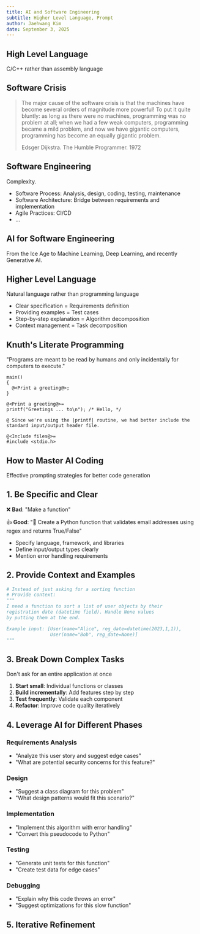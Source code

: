 ```yaml
---
title: AI and Software Engineering
subtitle: Higher Level Language, Prompt
author: Jaehwang Kim
date: September 3, 2025
---
```


## High Level Language

C/C++ rather than assembly language

## Software Crisis

> The major cause of the software crisis is that the machines
> have become several orders of magnitude more powerful!
> To put it quite bluntly: as long as there were no machines,
> programming was no problem at all; when we had a few
> weak computers, programming became a mild problem,
> and now we have gigantic computers, programming has
> become an equally gigantic problem.
>
> Edsger Dijkstra. The Humble Programmer. 1972

## Software Engineering

Complexity.

* Software Process: Analysis, design, coding, testing, maintenance
* Software Architecture: Bridge between requirements and implementation
* Agile Practices: CI/CD
* ...

## AI for Software Engineering

From the Ice Age to Machine Learning, Deep Learning, and recently
Generative AI.

## Higher Level Language

Natural language rather than programming language

* Clear specification = Requirements definition
* Providing examples = Test cases
* Step-by-step explanation = Algorithm decomposition
* Context management = Task decomposition

## Knuth's Literate Programming

"Programs are meant to be read by humans and only incidentally for computers to execute."

```cweb
main()
{
  @<Print a greeting@>;
}

@<Print a greeting@>=
printf("Greetings ... to\n"); /* Hello, */

@ Since we're using the |printf| routine, we had better include the standard input/output header file.

@<Include files@>=
#include <stdio.h>
```


## How to Master AI Coding

Effective prompting strategies for better code generation

## 1. Be Specific and Clear

❌ **Bad**: "Make a function"

👍 **Good**: "🐍 Create a Python function that validates email addresses using regex and returns True/False"

* Specify language, framework, and libraries
* Define input/output types clearly
* Mention error handling requirements

## 2. Provide Context and Examples

```python
# Instead of just asking for a sorting function
# Provide context:
"""
I need a function to sort a list of user objects by their
registration date (datetime field). Handle None values
by putting them at the end.

Example input: [User(name="Alice", reg_date=datetime(2023,1,1)), 
                User(name="Bob", reg_date=None)]
"""
```

## 3. Break Down Complex Tasks

Don't ask for an entire application at once

1. **Start small**: Individual functions or classes
2. **Build incrementally**: Add features step by step
3. **Test frequently**: Validate each component
4. **Refactor**: Improve code quality iteratively

## 4. Leverage AI for Different Phases

### Requirements Analysis
* "Analyze this user story and suggest edge cases"
* "What are potential security concerns for this feature?"

### Design
* "Suggest a class diagram for this problem"
* "What design patterns would fit this scenario?"

### Implementation
* "Implement this algorithm with error handling"
* "Convert this pseudocode to Python"

### Testing
* "Generate unit tests for this function"
* "Create test data for edge cases"

### Debugging
* "Explain why this code throws an error"
* "Suggest optimizations for this slow function"

## 5. Iterative Refinement
